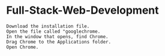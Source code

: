 # Full-Stack-Web-Development
    Download the installation file.
    Open the file called "googlechrome.
    In the window that opens, find Chrome.
    Drag Chrome to the Applications folder.
    Open Chrome.
